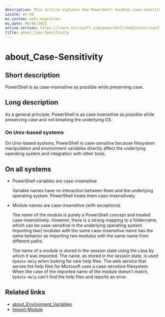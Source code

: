 ```yaml
---
description: This article explains how PowerShell handles case-sensitivity.
Locale: en-US
ms.custom: wiki-migration
ms.date: 06/06/2022
online version: https://learn.microsoft.com/powershell/module/microsoft.powershell.core/about/about_case-sensitivity?view=powershell-7.4&WT.mc_id=ps-gethelp
title: about_Case-Sensitivity
---
```

# about_Case-Sensitivity

## Short description

PowerShell is as case-insensitive as possible while preserving case.

## Long description

As a general principle, PowerShell is as case insensitive as possible while
preserving case and not breaking the underlying OS.

### On Unix-based systems

On Unix-based systems, PowerShell is case-sensitive because filesystem
manipulation and environment variables directly affect the underlying
operating system and integration with other tools.

## On all systems

- PowerShell variables are case-insensitive

  Variable names have no interaction between them and the underlying operating
  system. PowerShell treats them case-insensitively.

- Module names are case-insensitive (with exceptions)

  The _name_ of the module is purely a PowerShell concept and treated
  case-insensitively. However, there is a strong mapping to a foldername, which
  can be case-sensitive in the underlying operating system. Importing two|
  modules with the same case-insensitive name has the same behavior as
  importing two modules with the same name from different paths.

  The name of a module is stored in the session state using the case by which
  it was imported. The name, as stored in the session state, is used
  `Update-Help` when looking for new help files.
  The web service that serves the help files for Microsoft uses a
  case-sensitive filesystem. When the case of the imported name of the module
  doesn't match, `Update-Help` can't find the help files and reports an error.

## Related links

- [about_Environment_Variables](about_Environment_Variables.md)
- [Import-Module](xref:Microsoft.PowerShell.Core.Import-Module)
